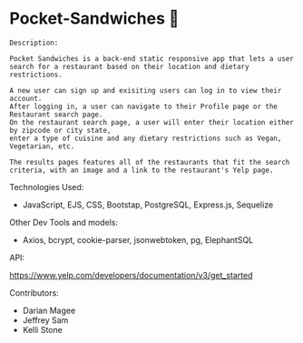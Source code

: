# Pocket-Sandwiches 🥪

```
Description:

Pocket Sandwiches is a back-end static responsive app that lets a user search for a restaurant based on their location and dietary restrictions.

A new user can sign up and exisiting users can log in to view their account. 
After logging in, a user can navigate to their Profile page or the Restaurant search page. 
On the restaurant search page, a user will enter their location either by zipcode or city state, 
enter a type of cuisine and any dietary restrictions such as Vegan, Vegetarian, etc.
  
The results pages features all of the restaurants that fit the search criteria, with an image and a link to the restaurant's Yelp page.
``` 

Technologies Used:

- JavaScript, EJS, CSS, Bootstap, PostgreSQL, Express.js, Sequelize

Other Dev Tools and models:
- Axios, bcrypt, cookie-parser, jsonwebtoken, pg, ElephantSQL

API:

https://www.yelp.com/developers/documentation/v3/get_started 

Contributors:

- Darian Magee
- Jeffrey Sam
- Kelli Stone
